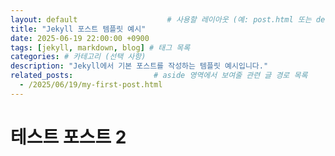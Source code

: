 ```yaml
---
layout: default                    # 사용할 레이아웃 (예: post.html 또는 default.html)
title: "Jekyll 포스트 템플릿 예시"
date: 2025-06-19 22:00:00 +0900
tags: [jekyll, markdown, blog] # 태그 목록
categories: # 카테고리 (선택 사항)
description: "Jekyll에서 기본 포스트를 작성하는 템플릿 예시입니다."
related_posts:                  # aside 영역에서 보여줄 관련 글 경로 목록
  - /2025/06/19/my-first-post.html
---
```


# 테스트 포스트 2